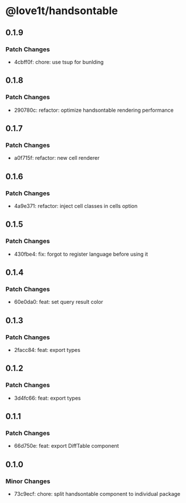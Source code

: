# @love1t/handsontable

## 0.1.9

### Patch Changes

- 4cbff0f: chore: use tsup for bunlding

## 0.1.8

### Patch Changes

- 290780c: refactor: optimize handsontable rendering performance

## 0.1.7

### Patch Changes

- a0f715f: refactor: new cell renderer

## 0.1.6

### Patch Changes

- 4a9e371: refactor: inject cell classes in cells option

## 0.1.5

### Patch Changes

- 430fbe4: fix: forgot to register language before using it

## 0.1.4

### Patch Changes

- 60e0da0: feat: set query result color

## 0.1.3

### Patch Changes

- 2facc84: feat: export types

## 0.1.2

### Patch Changes

- 3d4fc66: feat: export types

## 0.1.1

### Patch Changes

- 66d750e: feat: export DiffTable component

## 0.1.0

### Minor Changes

- 73c9ecf: chore: split handsontable component to individual package
